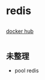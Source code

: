 # redis

##

[docker hub](https://hub.docker.com/_/redis?tab=tags)

``` bash

```

## 未整理

* pool redis
